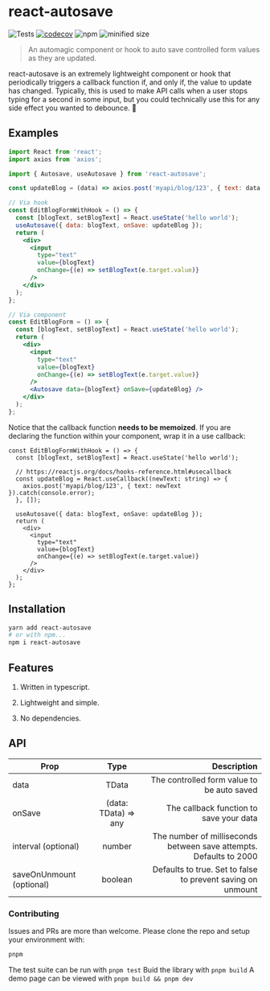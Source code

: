 # react-autosave

![Tests](https://github.com/jollyjerr/react-autosave/workflows/Tests/badge.svg)
[![codecov](https://codecov.io/gh/jollyjerr/react-autosave/branch/main/graph/badge.svg?token=K7C88VK5GE)](https://codecov.io/gh/jollyjerr/react-autosave)
![npm](https://img.shields.io/npm/dm/react-autosave)
![minified size](https://img.shields.io/bundlephobia/min/react-autosave?color=green)

> An automagic component or hook to auto save controlled form values as they are updated.

react-autosave is an extremely lightweight component or hook that periodically triggers a callback function if, and only if, the value to update has changed.
Typically, this is used to make API calls when a user stops typing for a second in some input, but you could technically use this for any side effect you wanted to debounce. 🎉

## Examples

```jsx
import React from 'react';
import axios from 'axios';

import { Autosave, useAutosave } from 'react-autosave';

const updateBlog = (data) => axios.post('myapi/blog/123', { text: data });

// Via hook
const EditBlogFormWithHook = () => {
  const [blogText, setBlogText] = React.useState('hello world');
  useAutosave({ data: blogText, onSave: updateBlog });
  return (
    <div>
      <input
        type="text"
        value={blogText}
        onChange={(e) => setBlogText(e.target.value)}
      />
    </div>
  );
};

// Via component
const EditBlogForm = () => {
  const [blogText, setBlogText] = React.useState('hello world');
  return (
    <div>
      <input
        type="text"
        value={blogText}
        onChange={(e) => setBlogText(e.target.value)}
      />
      <Autosave data={blogText} onSave={updateBlog} />
    </div>
  );
};
```

Notice that the callback function **needs to be memoized**. If you are declaring the function within your component, wrap it in a use callback:

```tsx
const EditBlogFormWithHook = () => {
  const [blogText, setBlogText] = React.useState('hello world');

  // https://reactjs.org/docs/hooks-reference.html#usecallback
  const updateBlog = React.useCallback((newText: string) => {
    axios.post('myapi/blog/123', { text: newText }).catch(console.error);
  }, []);

  useAutosave({ data: blogText, onSave: updateBlog });
  return (
    <div>
      <input
        type="text"
        value={blogText}
        onChange={(e) => setBlogText(e.target.value)}
      />
    </div>
  );
};
```

## Installation

```sh
yarn add react-autosave
# or with npm...
npm i react-autosave
```

## Features

1. Written in typescript.

2. Lightweight and simple.

3. No dependencies.

## API

| Prop                     |         Type         |                                                        Description |
| ------------------------ | :------------------: | -----------------------------------------------------------------: |
| data                     |        TData         |                         The controlled form value to be auto saved |
| onSave                   | (data: TData) => any |                            The callback function to save your data |
| interval (optional)      |        number        | The number of milliseconds between save attempts. Defaults to 2000 |
| saveOnUnmount (optional) |       boolean        |        Defaults to true. Set to false to prevent saving on unmount |

### Contributing

Issues and PRs are more than welcome. Please clone the repo and setup your environment with:

```sh
pnpm
```

The test suite can be run with `pnpm test`
Buid the library with `pnpm build`
A demo page can be viewed with `pnpm build && pnpm dev`
